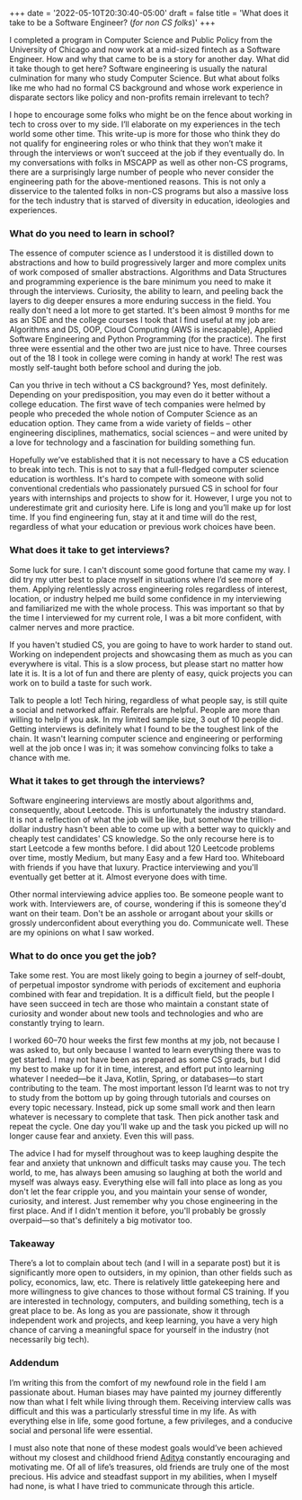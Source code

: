 +++
date =   '2022-05-10T20:30:40-05:00'
draft = false
title = 'What does it take to be a Software Engineer? (*for non CS folks*)'
+++

I completed a program in Computer Science and Public Policy from the University of Chicago and now work at a mid-sized fintech as a Software Engineer. How and why that came to be is a story for another day. What did it take though to get here? Software engineering is usually the natural culmination for many who study Computer Science. But what about folks like me who had no formal CS background and whose work experience in disparate sectors like policy and non-profits remain irrelevant to tech?

I hope to encourage some folks who might be on the fence about working in tech to cross over to my side. I’ll elaborate on my experiences in the tech world some other time. This write-up is more for those who think they do not qualify for engineering roles or who think that they won’t make it through the interviews or won’t succeed at the job if they eventually do. In my conversations with folks in MSCAPP as well as other non-CS programs, there are a surprisingly large number of people who never consider the engineering path for the above-mentioned reasons. This is not only a disservice to the talented folks in non-CS programs but also a massive loss for the tech industry that is starved of diversity in education, ideologies and experiences.

### What do you need to learn in school?

The essence of computer science as I understood it is distilled down to abstractions and how to build progressively larger and more complex units of work composed of smaller abstractions. Algorithms and Data Structures and programming experience is the bare minimum you need to make it through the interviews. Curiosity, the ability to learn, and peeling back the layers to dig deeper ensures a more enduring success in the field. You really don't need a lot more to get started. It's been almost 9 months for me as an SDE and the college courses I took that I find useful at my job are: Algorithms and DS, OOP, Cloud Computing (AWS is inescapable), Applied Software Engineering and Python Programming (for the practice). The first three were essential and the other two are just nice to have. Three courses out of the 18 I took in college were coming in handy at work! The rest was mostly self-taught both before school and during the job.

Can you thrive in tech without a CS background? Yes, most definitely. Depending on your predisposition, you may even do it better without a college education. The first wave of tech companies were helmed by people who preceded the whole notion of Computer Science as an education option. They came from a wide variety of fields – other engineering disciplines, mathematics, social sciences – and were united by a love for technology and a fascination for building something fun.

Hopefully we’ve established that it is not necessary to have a CS education to break into tech. This is not to say that a full-fledged computer science education is worthless. It's hard to compete with someone with solid conventional credentials who passionately pursued CS in school for four years with internships and projects to show for it. However, I urge you not to underestimate grit and curiosity here. Life is long and you’ll make up for lost time. If you find engineering fun, stay at it and time will do the rest, regardless of what your education or previous work choices have been.

### What does it take to get interviews?

Some luck for sure. I can't discount some good fortune that came my way. I did try my utter best to place myself in situations where I’d see more of them. Applying relentlessly across engineering roles regardless of interest, location, or industry helped me build some confidence in my interviewing and familiarized me with the whole process. This was important so that by the time I interviewed for my current role, I was a bit more confident, with calmer nerves and more practice.

If you haven't studied CS, you are going to have to work harder to stand out. Working on independent projects and showcasing them as much as you can everywhere is vital. This is a slow process, but please start no matter how late it is. It is a lot of fun and there are plenty of easy, quick projects you can work on to build a taste for such work.

Talk to people a lot! Tech hiring, regardless of what people say, is still quite a social and networked affair. Referrals are helpful. People are more than willing to help if you ask. In my limited sample size, 3 out of 10 people did. Getting interviews is definitely what I found to be the toughest link of the chain. It wasn't learning computer science and engineering or performing well at the job once I was in; it was somehow convincing folks to take a chance with me.

### What it takes to get through the interviews?

Software engineering interviews are mostly about algorithms and, consequently, about Leetcode. This is unfortunately the industry standard. It is not a reflection of what the job will be like, but somehow the trillion-dollar industry hasn't been able to come up with a better way to quickly and cheaply test candidates' CS knowledge. So the only recourse here is to start Leetcode a few months before. I did about 120 Leetcode problems over time, mostly Medium, but many Easy and a few Hard too. Whiteboard with friends if you have that luxury. Practice interviewing and you'll eventually get better at it. Almost everyone does with time.

Other normal interviewing advice applies too. Be someone people want to work with. Interviewers are, of course, wondering if this is someone they'd want on their team. Don't be an asshole or arrogant about your skills or grossly underconfident about everything you do. Communicate well. These are my opinions on what I saw worked.

### What to do once you get the job?

Take some rest. You are most likely going to begin a journey of self-doubt, of perpetual impostor syndrome with periods of excitement and euphoria combined with fear and trepidation. It is a difficult field, but the people I have seen succeed in tech are those who maintain a constant state of curiosity and wonder about new tools and technologies and who are constantly trying to learn.

I worked 60–70 hour weeks the first few months at my job, not because I was asked to, but only because I wanted to learn everything there was to get started. I may not have been as prepared as some CS grads, but I did my best to make up for it in time, interest, and effort put into learning whatever I needed—be it Java, Kotlin, Spring, or databases—to start contributing to the team. The most important lesson I’d learnt was to not try to study from the bottom up by going through tutorials and courses on every topic necessary. Instead, pick up some small work and then learn whatever is necessary to complete that task. Then pick another task and repeat the cycle. One day you'll wake up and the task you picked up will no longer cause fear and anxiety. Even this will pass.

The advice I had for myself throughout was to keep laughing despite the fear and anxiety that unknown and difficult tasks may cause you. The tech world, to me, has always been amusing so laughing at both the world and myself was always easy. Everything else will fall into place as long as you don't let the fear cripple you, and you maintain your sense of wonder, curiosity, and interest. Just remember why you chose engineering in the first place. And if I didn't mention it before, you'll probably be grossly overpaid—so that's definitely a big motivator too.

### Takeaway

There’s a lot to complain about tech (and I will in a separate post) but it is significantly more open to outsiders, in my opinion, than other fields such as policy, economics, law, etc. There is relatively little gatekeeping here and more willingness to give chances to those without formal CS training. If you are interested in technology, computers, and building something, tech is a great place to be. As long as you are passionate, show it through independent work and projects, and keep learning, you have a very high chance of carving a meaningful space for yourself in the industry (not necessarily big tech).

### Addendum

I’m writing this from the comfort of my newfound role in the field I am passionate about. Human biases may have painted my journey differently now than what I felt while living through them. Receiving interview calls was difficult and this was a particularly stressful time in my life. As with everything else in life, some good fortune, a few privileges, and a conducive social and personal life were essential.

I must also note that none of these modest goals would’ve been achieved without my closest and childhood friend [Aditya](https://x.com/amplituhedron) constantly encouraging and motivating me. Of all of life’s treasures, old friends are truly one of the most precious. His advice and steadfast support in my abilities, when I myself had none, is what I have tried to communicate through this article.
